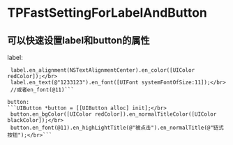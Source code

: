 # TPFastSettingForLabelAndButton
## 可以快速设置label和button的属性
label:
   ```UILabel *label = [[UILabel alloc] init];</br>
    label.en_alignment(NSTextAlignmentCenter).en_color([UIColor redColor]);</br>
    label.en_text(@"1233123").en_font([UIFont systemFontOfSize:11]);</br>
    //或者en_font(@11)```
    
button:
   ```UIButton *button = [[UIButton alloc] init];</br>
    button.en_bgColor([UIColor redColor]).en_normalTitleColor([UIColor blackColor]);</br>
    button.en_font(@11).en_highLightTitle(@"被点击").en_normalTitle(@"链式按钮");</br>```
    
